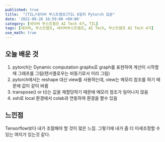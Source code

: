 ```yaml
---
published: true
title:  "[TIL/네이버 부스트캠프]TIL 6일차 Pytorch 입문"
date: '2022-09-26 16:59:00 +09:00'
category: [네이버 부스트캠프 AI Tech 4기, TIL]
tags: [네이버, 부스트캠프, 네이버부스트캠프, AI Tech, 부스트캠프 AI Tech 4기]
use_math: true
---
```

## 오늘 배운 것

1. pytorch는 Dynamic computation graphs로 graph를 표현하여 계산이 시작할 때 그래프를 그림(텐서플로우는 비동기로서 미리 그림)
2. pytorch에서는 reshape 대신 view를 사용하는데, view는 메모리 참조를 하기 때문에 값이 같이 바뀜
3. transpose() or t()는 값을 재할당하기 때문에 메모리 참조가 일어나지 않음
4. ssh로 local 환경에서 colab과 연동하여 환경을 짤수 있음

## 느낀점
Tensorflow보다 내가 조절해야 할 것이 많은 느낌. 그렇기에 내가 좀 더 미세조정할 수 있는 여지가 있는것 같다.